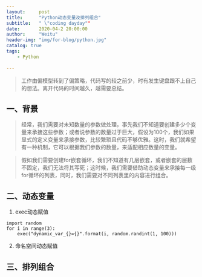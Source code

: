 ```yaml
---
layout:     post
title:      "Python动态变量及排列组合"
subtitle:   " \"coding dayday""
date:       2020-04-2 20:00:00
author:     "Weitu"
header-img: "img/for-blog/python.jpg"
catalog: true
tags:
    - Python
    
---
```


> 工作由偏模型转到了偏策略，代码写的较之前少，时有发生键盘跟不上自己的想法。离开代码的时间越久，越需要总结。

## 一、背景
> 经常，我们需要对未知数量的参数做处理，事先我们不知道要创建多少个变量来承接这些参数；或者说参数的数量过于巨大，假设为100个，我们如果显式的定义变量来承接参数，比较繁琐且代码不够优雅。这时，我们就希望有一种机制，它可以根据我们参数的数量，来适配相应数量的变量。 

> 假如我们需要创建for嵌套循环，我们不知道有几层嵌套，或者嵌套的层数不固定，我们无法将其写死；这时候，我们需要借助动态变量来承接每一级for循环的列表，同时，我们需要对不同列表里的内容进行组合。

## 二、动态变量

1. exec动态赋值
```
import random
for i in range(3):
    exec("dynamic_var_{}={}".format(i, random.randint(1, 100)))
```
2. 命名空间动态赋值

## 三、排列组合